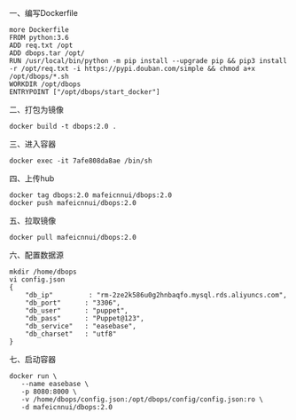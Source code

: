 一、编写Dockerfile

    more Dockerfile
    FROM python:3.6
    ADD req.txt /opt
    ADD dbops.tar /opt/
    RUN /usr/local/bin/python -m pip install --upgrade pip && pip3 install -r /opt/req.txt -i https://pypi.douban.com/simple && chmod a+x /opt/dbops/*.sh
    WORKDIR /opt/dbops
    ENTRYPOINT ["/opt/dbops/start_docker"]

二、打包为镜像

    docker build -t dbops:2.0 .

三、进入容器

    docker exec -it 7afe808da8ae /bin/sh

四、上传hub

    docker tag dbops:2.0 mafeicnnui/dbops:2.0
    docker push mafeicnnui/dbops:2.0

五、拉取镜像

    docker pull mafeicnnui/dbops:2.0

六、配置数据源

    mkdir /home/dbops
    vi config.json
    {
        "db_ip"         : "rm-2ze2k586u0g2hnbaqfo.mysql.rds.aliyuncs.com",
        "db_port"      : "3306",
        "db_user"      : "puppet",
        "db_pass"      : "Puppet@123",
        "db_service"   : "easebase",
        "db_charset"   : "utf8"
    }

七、启动容器

    docker run \
       --name easebase \
       -p 8080:8000 \
       -v /home/dbops/config.json:/opt/dbops/config/config.json:ro \
       -d mafeicnnui/dbops:2.0